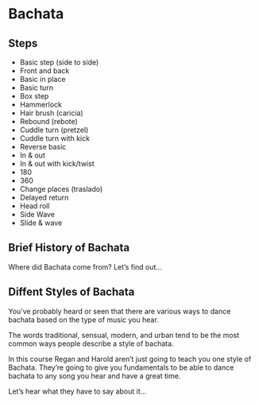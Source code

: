 # **Bachata**

## Steps

* Basic step (side to side)
* Front and back
* Basic in place
* Basic turn
* Box step
* Hammerlock
* Hair brush (caricia)
* Rebound (rebote)
* Cuddle turn (pretzel)
* Cuddle turn with kick 
* Reverse basic
* In & out
* In & out with kick/twist
* 180
* 360
* Change places (traslado)
* Delayed return
* Head roll
* Side Wave
* Slide & wave

## Brief History of Bachata

Where did Bachata come from? Let’s find out…

## Diffent Styles of Bachata

You’ve probably heard or seen that there are various ways to dance bachata based on the type of music you hear.

The words traditional, sensual, modern, and urban tend to be the most common ways people describe a style of bachata.

In this course Regan and Harold aren’t just going to teach you one style of Bachata. They’re going to give you fundamentals to be able to dance bachata to any song you hear and have a great time.

Let’s hear what they have to say about it…

